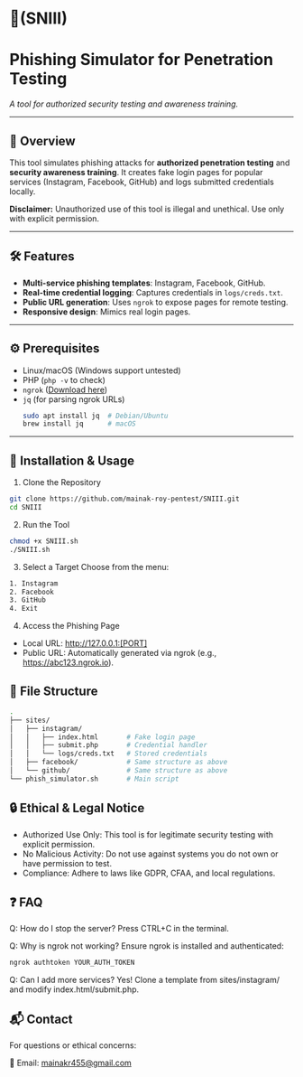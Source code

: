 # 🎣(SNIII) 
# Phishing Simulator for Penetration Testing

*A tool for authorized security testing and awareness training.*

---

## 📌 Overview
This tool simulates phishing attacks for **authorized penetration testing** and **security awareness training**. It creates fake login pages for popular services (Instagram, Facebook, GitHub) and logs submitted credentials locally. 

**Disclaimer:** Unauthorized use of this tool is illegal and unethical. Use only with explicit permission.

---

## 🛠 Features
- **Multi-service phishing templates**: Instagram, Facebook, GitHub.
- **Real-time credential logging**: Captures credentials in `logs/creds.txt`.
- **Public URL generation**: Uses `ngrok` to expose pages for remote testing.
- **Responsive design**: Mimics real login pages.

---

## ⚙️ Prerequisites
- Linux/macOS (Windows support untested)
- PHP (`php -v` to check)
- `ngrok` ([Download here](https://ngrok.com/download))
- `jq` (for parsing ngrok URLs)
  ```bash
  sudo apt install jq  # Debian/Ubuntu
  brew install jq      # macOS

---

## 🚀 Installation & Usage
1. Clone the Repository
```bash
git clone https://github.com/mainak-roy-pentest/SNIII.git
cd SNIII
```

2. Run the Tool
 ```bash
chmod +x SNIII.sh
./SNIII.sh
```
3. Select a Target
Choose from the menu:
```bash
1. Instagram
2. Facebook
3. GitHub
4. Exit
```
4. Access the Phishing Page
- Local URL: http://127.0.0.1:[PORT]
- Public URL: Automatically generated via ngrok (e.g., https://abc123.ngrok.io).

## 📂 File Structure
```bash
.
├── sites/
│   ├── instagram/
│   │   ├── index.html       # Fake login page
│   │   ├── submit.php       # Credential handler
│   │   └── logs/creds.txt   # Stored credentials
│   ├── facebook/            # Same structure as above
│   └── github/              # Same structure as above
└── phish_simulator.sh       # Main script
```
## 🔒 Ethical & Legal Notice
- Authorized Use Only: This tool is for legitimate security testing with explicit permission.
- No Malicious Activity: Do not use against systems you do not own or have permission to test.
- Compliance: Adhere to laws like GDPR, CFAA, and local regulations.


## ❓ FAQ
Q: How do I stop the server?
Press CTRL+C in the terminal.

Q: Why is ngrok not working?
Ensure ngrok is installed and authenticated:
```bash
ngrok authtoken YOUR_AUTH_TOKEN
```
Q: Can I add more services?
Yes! Clone a template from sites/instagram/ and modify index.html/submit.php.
## 📬 Contact
For questions or ethical concerns:

📧 Email: mainakr455@gmail.com
